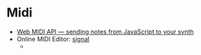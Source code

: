 Midi
====

* [Web MIDI API — sending notes from JavaScript to your synth](https://medium.com/@kulak/web-midi-api-sending-notes-from-javascript-to-your-synth-1dfee9c57645)
*  Online MIDI Editor: [signal ](https://github.com/ryohey/signal)
    * [](https://signal.vercel.app/)


